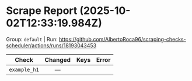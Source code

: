 # Scrape Report (2025-10-02T12:33:19.984Z)

Group: `default`  |  Run: https://github.com/AlbertoRoca96/scraping-checks-scheduler/actions/runs/18193043453

| Check | Changed | Keys | Error |
|---|:---:|:--|:--|
| `example_h1` | — |  |  |

